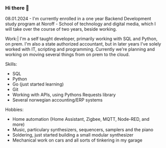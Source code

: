 ### Hi there 👋

08.01.2024 - I'm currently enrolled in a one year Backend Development study program at Noroff - School of technology and digital media, which I will take over the course of two years, beside working. 

Work:|
I'm a self taught developer, primarily working with SQL and Python, on prem. I'm also a state authorized accountant, but in later years I've solely worked with IT, scripting and programming. Currently we're planning and working on moving several things from on prem to the cloud.

Skills:
- SQL
- Python
- Go (just started learning)
- Git
- Working with APIs, using Pythons Requests library
- Several norwegian accounting/ERP systems

Hobbies:
- Home automation (Home Assistant, Zigbee, MQTT, Node-RED, and more)
- Music, particulary synthesizers, sequencers, samplers and the piano
- Soldering, just started building a small modular synthesizer
- Mechanical work on cars and all sorts of tinkering in my garage
